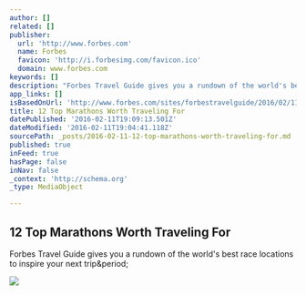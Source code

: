 ```yaml
---
author: []
related: []
publisher:
  url: 'http://www.forbes.com'
  name: Forbes
  favicon: 'http://i.forbesimg.com/favicon.ico'
  domain: www.forbes.com
keywords: []
description: "Forbes Travel Guide gives you a rundown of the world's best race locations to inspire your next trip."
app_links: []
isBasedOnUrl: 'http://www.forbes.com/sites/forbestravelguide/2016/02/11/12-top-marathons-worth-traveling-for/#5104dc796a59'
title: 12 Top Marathons Worth Traveling For
datePublished: '2016-02-11T19:09:13.501Z'
dateModified: '2016-02-11T19:04:41.118Z'
sourcePath: _posts/2016-02-11-12-top-marathons-worth-traveling-for.md
published: true
inFeed: true
hasPage: false
inNav: false
_context: 'http://schema.org'
_type: MediaObject

---
```

<article style=""><h1>12 Top Marathons Worth Traveling For</h1><p>Forbes Travel Guide gives you a rundown of the world's best race locations to inspire your next trip&amp;period;</p><img src="http://blogs-images.forbes.com/forbestravelguide/files/2016/02/Forbes-10MarathonsToLaceUpForThisYear-BigSur-RegRegaladoBigSurInternationalMarathon.jpg" /></article>